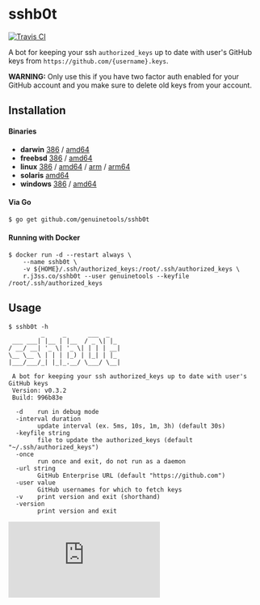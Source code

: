 # sshb0t

[![Travis CI](https://travis-ci.org/genuinetools/sshb0t.svg?branch=master)](https://travis-ci.org/genuinetools/sshb0t)

A bot for keeping your ssh `authorized_keys` up to date with user's GitHub keys
from `https://github.com/{username}.keys`.

**WARNING:** Only use this if you have two factor auth enabled for your GitHub
account and you make sure to delete old keys from your account.

## Installation

#### Binaries

- **darwin** [386](https://github.com/genuinetools/sshb0t/releases/download/v0.3.2/sshb0t-darwin-386) / [amd64](https://github.com/genuinetools/sshb0t/releases/download/v0.3.2/sshb0t-darwin-amd64)
- **freebsd** [386](https://github.com/genuinetools/sshb0t/releases/download/v0.3.2/sshb0t-freebsd-386) / [amd64](https://github.com/genuinetools/sshb0t/releases/download/v0.3.2/sshb0t-freebsd-amd64)
- **linux** [386](https://github.com/genuinetools/sshb0t/releases/download/v0.3.2/sshb0t-linux-386) / [amd64](https://github.com/genuinetools/sshb0t/releases/download/v0.3.2/sshb0t-linux-amd64) / [arm](https://github.com/genuinetools/sshb0t/releases/download/v0.3.2/sshb0t-linux-arm) / [arm64](https://github.com/genuinetools/sshb0t/releases/download/v0.3.2/sshb0t-linux-arm64)
- **solaris** [amd64](https://github.com/genuinetools/sshb0t/releases/download/v0.3.2/sshb0t-solaris-amd64)
- **windows** [386](https://github.com/genuinetools/sshb0t/releases/download/v0.3.2/sshb0t-windows-386) / [amd64](https://github.com/genuinetools/sshb0t/releases/download/v0.3.2/sshb0t-windows-amd64)

#### Via Go

```bash
$ go get github.com/genuinetools/sshb0t
```

#### Running with Docker

```console
$ docker run -d --restart always \
    --name sshb0t \
    -v ${HOME}/.ssh/authorized_keys:/root/.ssh/authorized_keys \
    r.j3ss.co/sshb0t --user genuinetools --keyfile /root/.ssh/authorized_keys
```

## Usage

```console
$ sshb0t -h
         _     _      ___  _
 ___ ___| |__ | |__  / _ \| |_
/ __/ __| '_ \| '_ \| | | | __|
\__ \__ \ | | | |_) | |_| | |_
|___/___/_| |_|_.__/ \___/ \__|

 A bot for keeping your ssh authorized_keys up to date with user's GitHub keys
 Version: v0.3.2
 Build: 996b83e

  -d    run in debug mode
  -interval duration
        update interval (ex. 5ms, 10s, 1m, 3h) (default 30s)
  -keyfile string
        file to update the authorized_keys (default "~/.ssh/authorized_keys")
  -once
        run once and exit, do not run as a daemon
  -url string
        GitHub Enterprise URL (default "https://github.com")
  -user value
        GitHub usernames for which to fetch keys
  -v    print version and exit (shorthand)
  -version
        print version and exit
```



[![Analytics](https://ga-beacon.appspot.com/UA-29404280-16/sshb0t/README.md)](https://github.com/genuinetools/sshb0t)
